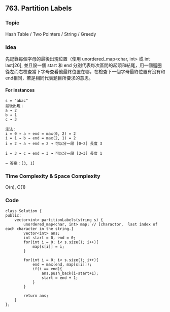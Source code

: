 ##  763. Partition Labels

### Topic
Hash Table / Two Pointers / String / Greedy

### Idea
先記錄每個字母的最後出現位置（使用 unordered_map<char, int> 或 int last[26], 並且設一個 start 和 end 分別代表每次區間的起頭和結尾，用一個迴圈從左而右檢查當下字母查看他最終位置在哪，在檢查下一個字母最終位置有沒有和end相同，若是相同代表題目所要求的意思。


#### For instances
```
s = "abac"
最後出現：
a → 2
b → 1
c → 3

走法：
i = 0 → a → end = max(0, 2) = 2
i = 1 → b → end = max(2, 1) = 2
i = 2 → a → end = 2 → 可以分一段 [0~2] 長度 3

i = 3 → c → end = 3 → 可以分一段 [3~3] 長度 1

→ 答案：[3, 1]
```

### Time Complexity & Space Complexity
O(n), O(1)  

### Code
```
class Solution {
public:
    vector<int> partitionLabels(string s) {
        unordered_map<char, int> map; // [charactor,  last index of each character in the string.]
        vector<int> ans;
        int start = 0, end = 0;
        for(int i = 0; i< s.size(); i++){
            map[s[i]] = i;
        }

        for(int i = 0; i< s.size(); i++){
            end = max(end, map[s[i]]);
            if(i == end){
                ans.push_back(i-start+1);
                start = end + 1;  
            }
        }

        return ans;
    }
};
```
